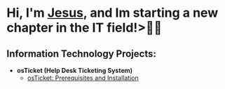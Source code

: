 <h1>Hi, I'm <a href="https://www.linkedin.com/in/jesusaochoajr/">Jesus</a>, and Im starting a new chapter in the IT field!>👨‍💻
  
  <h2>Information Technology Projects:</h2>
  
- <b>osTicket (Help Desk Ticketing System)</b>
  - [osTicket: Prerequisites and Installation](https://github.com/JesusAOchoa/osticket-prereqs)

